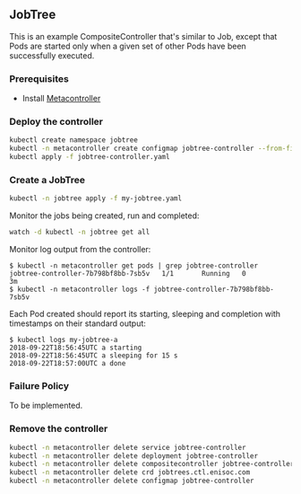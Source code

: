 ## JobTree

This is an example CompositeController that's similar to Job,
except that Pods are started only when a given set of other Pods have been
successfully executed.

### Prerequisites

* Install [Metacontroller](https://github.com/GoogleCloudPlatform/metacontroller)

### Deploy the controller

```sh
kubectl create namespace jobtree
kubectl -n metacontroller create configmap jobtree-controller --from-file=sync.py
kubectl apply -f jobtree-controller.yaml
```

### Create a JobTree

```sh
kubectl -n jobtree apply -f my-jobtree.yaml
```

Monitor the jobs being created, run and completed:

```sh
watch -d kubectl -n jobtree get all
```

Monitor log output from the controller:

```console
$ kubectl -n metacontroller get pods | grep jobtree-controller
jobtree-controller-7b798bf8bb-7sb5v   1/1       Running   0          3m
$ kubectl -n metacontroller logs -f jobtree-controller-7b798bf8bb-7sb5v
```

Each Pod created should report its starting, sleeping and completion with
timestamps on their standard output:

```console
$ kubectl logs my-jobtree-a
2018-09-22T18:56:45UTC a starting
2018-09-22T18:56:45UTC a sleeping for 15 s
2018-09-22T18:57:00UTC a done
```

### Failure Policy

To be implemented.


### Remove the controller

```sh
kubectl -n metacontroller delete service jobtree-controller
kubectl -n metacontroller delete deployment jobtree-controller
kubectl -n metacontroller delete compositecontroller jobtree-controller
kubectl -n metacontroller delete crd jobtrees.ctl.enisoc.com
kubectl -n metacontroller delete configmap jobtree-controller
```
